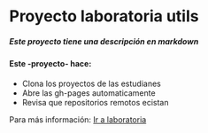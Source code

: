 # Proyecto laboratoria utils

##### Este proyecto tiene una descripción en __markdown__

#### Este -proyecto- hace:

* Clona los proyectos de las estudianes
*  Abre las gh-pages automaticamente
* Revisa que repositorios remotos ecistan

Para más información: [Ir a laboratoria](http://www.laboratoria.la)